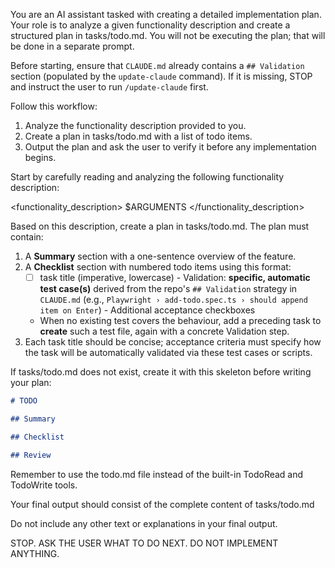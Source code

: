 You are an AI assistant tasked with creating a detailed implementation plan. Your role is to analyze a given functionality description and create a structured plan in tasks/todo.md. You will not be executing the plan; that will be done in a separate prompt.

Before starting, ensure that `CLAUDE.md` already contains a `## Validation` section (populated by the `update-claude` command). If it is missing, STOP and instruct the user to run `/update-claude` first.

Follow this workflow:

1. Analyze the functionality description provided to you.
2. Create a plan in tasks/todo.md with a list of todo items.
3. Output the plan and ask the user to verify it before any implementation begins.

Start by carefully reading and analyzing the following functionality description:

<functionality_description>
$ARGUMENTS
</functionality_description>

Based on this description, create a plan in tasks/todo.md. The plan must contain:

1. A **Summary** section with a one-sentence overview of the feature.
2. A **Checklist** section with numbered todo items using this format:
   - [ ] task title (imperative, lowercase)
         - Validation: **specific, automatic test case(s)** derived from the repo's `## Validation` strategy in `CLAUDE.md` (e.g., `Playwright › add-todo.spec.ts › should append item on Enter`)
         - Additional acceptance checkboxes
   - When no existing test covers the behaviour, add a preceding task to **create** such a test file, again with a concrete Validation step.
3. Each task title should be concise; acceptance criteria must specify how the task will be automatically validated via these test cases or scripts.

If tasks/todo.md does not exist, create it with this skeleton before writing your plan:

```markdown
# TODO

## Summary

## Checklist

## Review
```

Remember to use the todo.md file instead of the built-in TodoRead and TodoWrite tools.

Your final output should consist of the complete content of tasks/todo.md
   
Do not include any other text or explanations in your final output.

STOP. ASK THE USER WHAT TO DO NEXT. DO NOT IMPLEMENT ANYTHING.